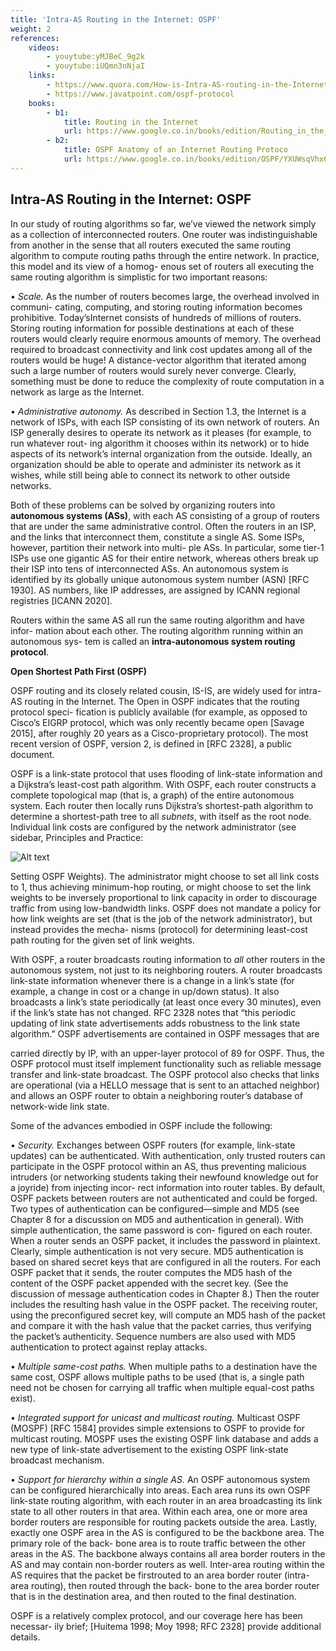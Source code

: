```yaml
---
title: 'Intra-AS Routing in the Internet: OSPF'
weight: 2
references:
    videos:
        - youytube:yMJBeC_9g2k
        - youytube:iUQmn3nNjaI
    links:
        - https://www.quora.com/How-is-Intra-AS-routing-in-the-Internet-OSPF-used-in-the-context-of-the-network-layer-with-respect-to-the-control-plane
        - https://www.javatpoint.com/ospf-protocol
    books:
        - b1:
            title: Routing in the Internet 
            url: https://www.google.co.in/books/edition/Routing_in_the_Internet/ye5SAAAAMAAJ?hl=en&gbpv=0&bsq=Intra-AS%20Routing%20in%20the%20Internet:%20OSPF
        - b2:
            title: OSPF Anatomy of an Internet Routing Protoco 
            url: https://www.google.co.in/books/edition/OSPF/YXUWsqVhx60C?hl=en&gbpv=0
---
```

## Intra-AS Routing in the Internet: OSPF
In our study of routing algorithms so far, we’ve viewed the network simply as a collection of interconnected routers. One router was indistinguishable from another in the sense that all routers executed the same routing algorithm to compute routing paths through the entire network. In practice, this model and its view of a homog- enous set of routers all executing the same routing algorithm is simplistic for two important reasons:

• _Scale._ As the number of routers becomes large, the overhead involved in communi- cating, computing, and storing routing information becomes prohibitive. Today’sInternet consists of hundreds of millions of routers. Storing routing information for possible destinations at each of these routers would clearly require enormous amounts of memory. The overhead required to broadcast connectivity and link cost updates among all of the routers would be huge! A distance-vector algorithm that iterated among such a large number of routers would surely never converge. Clearly, something must be done to reduce the complexity of route computation in a network as large as the Internet.

• _Administrative autonomy._ As described in Section 1.3, the Internet is a network of ISPs, with each ISP consisting of its own network of routers. An ISP generally desires to operate its network as it pleases (for example, to run whatever rout- ing algorithm it chooses within its network) or to hide aspects of its network’s internal organization from the outside. Ideally, an organization should be able to operate and administer its network as it wishes, while still being able to connect its network to other outside networks.

Both of these problems can be solved by organizing routers into **autonomous systems (ASs)**, with each AS consisting of a group of routers that are under the same administrative control. Often the routers in an ISP, and the links that interconnect them, constitute a single AS. Some ISPs, however, partition their network into multi- ple ASs. In particular, some tier-1 ISPs use one gigantic AS for their entire network, whereas others break up their ISP into tens of interconnected ASs. An autonomous system is identified by its globally unique autonomous system number (ASN) [RFC 1930]. AS numbers, like IP addresses, are assigned by ICANN regional registries [ICANN 2020].

Routers within the same AS all run the same routing algorithm and have infor- mation about each other. The routing algorithm running within an autonomous sys- tem is called an **intra-autonomous system routing protocol**.

**Open Shortest Path First (OSPF)**

OSPF routing and its closely related cousin, IS-IS, are widely used for intra-AS routing in the Internet. The Open in OSPF indicates that the routing protocol speci- fication is publicly available (for example, as opposed to Cisco’s EIGRP protocol, which was only recently became open [Savage 2015], after roughly 20 years as a Cisco-proprietary protocol). The most recent version of OSPF, version 2, is defined in [RFC 2328], a public document.

OSPF is a link-state protocol that uses flooding of link-state information and a Dijkstra’s least-cost path algorithm. With OSPF, each router constructs a complete topological map (that is, a graph) of the entire autonomous system. Each router then locally runs Dijkstra’s shortest-path algorithm to determine a shortest-path tree to all _subnets_, with itself as the root node. Individual link costs are configured by the network administrator (see sidebar, Principles and Practice:

![Alt text](image-34.png)

Setting OSPF Weights). The administrator might choose to set all link costs to 1, thus achieving minimum-hop routing, or might choose to set the link weights to be inversely proportional to link capacity in order to discourage traffic from using low-bandwidth links. OSPF does not mandate a policy for how link weights are set (that is the job of the network administrator), but instead provides the mecha- nisms (protocol) for determining least-cost path routing for the given set of link weights.

With OSPF, a router broadcasts routing information to _all_ other routers in the autonomous system, not just to its neighboring routers. A router broadcasts link-state information whenever there is a change in a link’s state (for example, a change in cost or a change in up/down status). It also broadcasts a link’s state periodically (at least once every 30 minutes), even if the link’s state has not changed. RFC 2328 notes that “this periodic updating of link state advertisements adds robustness to the link state algorithm.” OSPF advertisements are contained in OSPF messages that are

carried directly by IP, with an upper-layer protocol of 89 for OSPF. Thus, the OSPF protocol must itself implement functionality such as reliable message transfer and link-state broadcast. The OSPF protocol also checks that links are operational (via a HELLO message that is sent to an attached neighbor) and allows an OSPF router to obtain a neighboring router’s database of network-wide link state.

Some of the advances embodied in OSPF include the following:

• _Security._ Exchanges between OSPF routers (for example, link-state updates) can be authenticated. With authentication, only trusted routers can participate in the OSPF protocol within an AS, thus preventing malicious intruders (or networking students taking their newfound knowledge out for a joyride) from injecting incor- rect information into router tables. By default, OSPF packets between routers are not authenticated and could be forged. Two types of authentication can be configured—simple and MD5 (see Chapter 8 for a discussion on MD5 and authentication in general). With simple authentication, the same password is con- figured on each router. When a router sends an OSPF packet, it includes the password in plaintext. Clearly, simple authentication is not very secure. MD5 authentication is based on shared secret keys that are configured in all the routers. For each OSPF packet that it sends, the router computes the MD5 hash of the content of the OSPF packet appended with the secret key. (See the discussion of message authentication codes in Chapter 8.) Then the router includes the resulting hash value in the OSPF packet. The receiving router, using the preconfigured secret key, will compute an MD5 hash of the packet and compare it with the hash value that the packet carries, thus verifying the packet’s authenticity. Sequence numbers are also used with MD5 authentication to protect against replay attacks.

• _Multiple same-cost paths._ When multiple paths to a destination have the same cost, OSPF allows multiple paths to be used (that is, a single path need not be chosen for carrying all traffic when multiple equal-cost paths exist).

• _Integrated support for unicast and multicast routing._ Multicast OSPF (MOSPF) [RFC 1584] provides simple extensions to OSPF to provide for multicast routing. MOSPF uses the existing OSPF link database and adds a new type of link-state advertisement to the existing OSPF link-state broadcast mechanism.

• _Support for hierarchy within a single AS._ An OSPF autonomous system can be configured hierarchically into areas. Each area runs its own OSPF link-state routing algorithm, with each router in an area broadcasting its link state to all other routers in that area. Within each area, one or more area border routers are responsible for routing packets outside the area. Lastly, exactly one OSPF area in the AS is configured to be the backbone area. The primary role of the back- bone area is to route traffic between the other areas in the AS. The backbone always contains all area border routers in the AS and may contain non-border routers as well. Inter-area routing within the AS requires that the packet be firstrouted to an area border router (intra-area routing), then routed through the back- bone to the area border router that is in the destination area, and then routed to the final destination.

OSPF is a relatively complex protocol, and our coverage here has been necessar- ily brief; [Huitema 1998; Moy 1998; RFC 2328] provide additional details.
